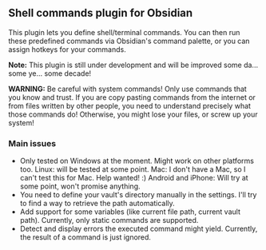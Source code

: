 ## Shell commands plugin for Obsidian

This plugin lets you define shell/terminal commands. You can then run these predefined commands via Obsidian's command palette, or you can assign hotkeys for your commands.

**Note:** This plugin is still under development and will be improved some da... some ye... some decade!

**WARNING:** Be careful with system commands! Only use commands that you know and trust. If you are copy pasting commands from the internet or from files written by other people, you need to understand precisely what those commands do! Otherwise, you might lose your files, or screw up your system!

### Main issues

- Only tested on Windows at the moment. Might work on other platforms too.
    Linux: will be tested at some point.
    Mac: I don't have a Mac, so I can't test this for Mac. Help wanted! :)
    Android and iPhone: Will try at some point, won't promise anything.
- You need to define your vault's directory manually in the settings. I'll try to find a way to retrieve the path automatically.
- Add support for some variables (like current file path, current vault path). Currently, only static commands are supported.
- Detect and display errors the executed command might yield. Currently, the result of a command is just ignored.
